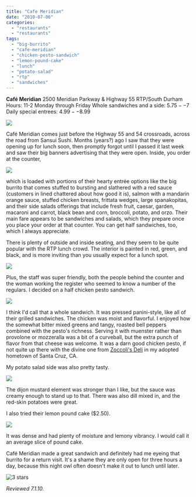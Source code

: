 ```yaml
---
title: "Cafe Meridian"
date: "2010-07-06"
categories:
  - "restaurants"
  - "restaurants"
tags:
  - "big-burrito"
  - "cafe-meridian"
  - "chicken-pesto-sandwich"
  - "lemon-pound-cake"
  - "lunch"
  - "potato-salad"
  - "rtp"
  - "sandwiches"
---
```


**Café Meridian** 2500 Meridian Parkway & Highway 55 RTP/South Durham Hours: 11-2 Monday through Friday Whole sandwiches and a side: $5.75--$7 Daily special entrees: $4.99--$8.99

![](http://www.thegourmez.com/gourmez/photos/meridiancafe06.JPG)

Café Meridian comes just before the Highway 55 and 54 crossroads, across the road from Sansui Sushi. Months (years?) ago I saw that they were opening up for lunch soon, then promptly forgot until I passed it last week and saw their big banners advertising that they were open. Inside, you order at the counter,

![](http://www.thegourmez.com/gourmez/photos/meridiancafe05.JPG)

which is loaded with portions of their hearty entrée options like the big burrito that comes stuffed to bursting and slathered with a red sauce (customers in lined chattered about how good it is), salmon with a mandarin orange sauce, stuffed chicken breasts, frittata wedges, large spanakopitas, and their side salads offerings that include fresh fruit, caesar, garden, macaroni and carrot, black bean and corn, broccoli, potato, and orzo. Their main fare appears to be sandwiches and salads, which they prepare once you place your order at that counter. You can get half sandwiches, too, which I always appreciate.

There is plenty of outside and inside seating, and they seem to be quite popular with the RTP lunch crowd. The interior is painted in red, green, and black, and is more inviting than you usually expect for a lunch spot.

![](http://www.thegourmez.com/gourmez/photos/meridiancafe01.JPG)

Plus, the staff was super friendly, both the people behind the counter and the woman working the register who seemed to know a number of the regulars. I decided on a half chicken pesto sandwich.

![](http://www.thegourmez.com/gourmez/photos/meridiancafe02.JPG)

I think I'd call that a whole sandwich. It was pressed panini-style, like all of their grilled sandwiches. The chicken was moist and flavorful. I enjoyed how the somewhat bitter mixed greens and tangy, roasted bell peppers combined with the pesto's richness. Serving it with muenster rather than provolone or mozzeralla was a bit of a curveball, but the extra punch of flavor from that cheese was welcome. It was a darn good chicken pesto, if not quite up there with the divine one from [Zoccoli's Deli](http://www.zoccolis.com/) in my adopted hometown of Santa Cruz, CA.

My potato salad side was also pretty tasty.

![](http://www.thegourmez.com/gourmez/photos/meridiancafe03.JPG)

The dijon mustard element was stronger than I like, but the sauce was creamy enough to stand up to that. There was also dill mixed in, and the red-skin potatoes were great.

I also tried their lemon pound cake ($2.50).

![](http://www.thegourmez.com/gourmez/photos/meridiancafe04.JPG)

It was dense and had plenty of moisture and lemony vibrancy. I would call it an average slice of pound cake.

Café Meridian made a great sandwich and definitely had me eyeing that burrito for a return visit. It's a shame they are only open for three hours a day, because this night owl often doesn't make it out to lunch until later.




<div class="caption">

![3 stars](http://s3.amazonaws.com/thegourmez-wpmedia/2009/02/rating_avocado1.gif "rating_avocado1")</div>


_Reviewed 7.1.10._
